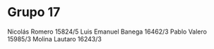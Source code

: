 # Grupo 17

Nicolás Romero 15824/5
Luis Emanuel Banega 16462/3
Pablo Valero 15985/3
Molina Lautaro 16243/3
